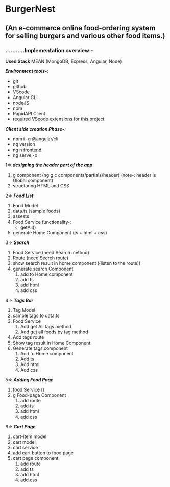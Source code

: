 # BurgerNest

## (An e-commerce online food-ordering system for selling burgers and various other food items.)

### ...........Implementation overview:-

**Used Stack**
MEAN (MongoDB, Express, Angular, Node)

**_Environment tools-:_**

- git
- github
- VScode
- Angular CLI
- nodeJS
- npm
- RapidAPI Client
- required VScode extensions for this project

**_Client side creation Phase-:_**

- npm i -g @angular/cli
- ng version
- ng n frontend
- ng serve -o

1=> **_designing the header part of the app_**

1. g component (ng g c components/partials/header) (note-: header is Global component)
2. structuring HTML and CSS

2=> **_Food List_**

1. Food Model
2. data.ts (sample foods)
3. assests
4. Food Service
   functionality-:
   - getAll()
5. generate Home Component (ts + html + css)

3=> **_Search_**

1. Food Service (need Search method)
2. Route (need Search route)
3. show search result in home component ((listen to the route))
4. generate search Component
   1. add to Home component
   2. add ts
   3. add html
   4. add css

4=> **_Tags Bar_**

1. Tag Model
2. sample tags to data.ts
3. Food Service
   1. Add get All tags method
   2. Add get all foods by tag method
4. Add tags route
5. Show tag result in Home Component
6. Generate tags component
   1. Add to Home component
   2. Add ts
   3. Add html
   4. Add css

5=> **_Adding Food Page_**

1. food Service ()
2. g Food-page Component
   1. add route
   2. add ts
   3. add html
   4. add css

6=> **_Cart Page_**

1. cart-item model
2. cart model
3. cart service
4. add cart button to food page
5. cart page component
   1. add route
   2. add ts
   3. add html
   4. add css
